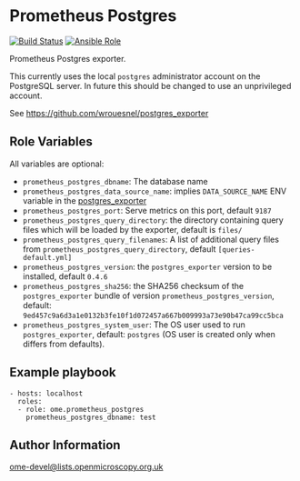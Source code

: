 Prometheus Postgres
===================

[![Build Status](https://travis-ci.org/ome/ansible-role-prometheus-postgres.svg)](https://travis-ci.org/ome/ansible-role-prometheus-postgres)
[![Ansible Role](https://img.shields.io/ansible/role/41331.svg)](https://galaxy.ansible.com/ome/prometheus_postgres)

Prometheus Postgres exporter.

This currently uses the local `postgres` administrator account on the PostgreSQL server.
In future this should be changed to use an unprivileged account.

See https://github.com/wrouesnel/postgres_exporter



Role Variables
--------------

All variables are optional:

- `prometheus_postgres_dbname`: The database name
- `prometheus_postgres_data_source_name`: implies `DATA_SOURCE_NAME` ENV variable in the [postgres_exporter](https://github.com/wrouesnel/postgres_exporter) 
- `prometheus_postgres_port`: Serve metrics on this port, default `9187`
- `prometheus_postgres_query_directory`: the directory containing query files which will be loaded by the exporter, default is `files/`
- `prometheus_postgres_query_filenames`: A list of additional query files from `prometheus_postgres_query_directory`, default `[queries-default.yml]`
- `prometheus_postgres_version`: the `postgres_exporter` version to be installed, default `0.4.6`
- `prometheus_postgres_sha256`: the SHA256 checksum of the `postgres_exporter` bundle of version `prometheus_postgres_version`, default: `9ed457c9a6d3a1e0132b3fe10f1d072457a667b009993a73e90b47ca99cc5bca`
- `prometheus_postgres_system_user`: The OS user used to run `postgres_exporter`, default: `postgres` (OS user is created only when differs from defaults).


Example playbook
----------------

    - hosts: localhost
      roles:
      - role: ome.prometheus_postgres
        prometheus_postgres_dbname: test


Author Information
------------------

ome-devel@lists.openmicroscopy.org.uk
